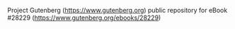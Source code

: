 Project Gutenberg (https://www.gutenberg.org) public repository for eBook #28229 (https://www.gutenberg.org/ebooks/28229)
